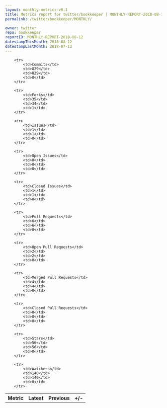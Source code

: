 ```yaml
---
layout: monthly-metrics-v0.1
title: Metrics report for twitter/bookkeeper | MONTHLY-REPORT-2018-08-12 | 2018-08-12
permalink: /twitter/bookkeeper/MONTHLY/

owner: twitter
repo: bookkeeper
reportID: MONTHLY-REPORT-2018-08-12
datestampThisMonth: 2018-08-12
datestampLastMonth: 2018-07-13
---
```



<table style="width: 100%;">
    <tr>
        <th>Metric</th>
        <th>Latest</th>
        <th>Previous</th>
        <th>+/-</th>
    </tr>

        <tr>
            <td>Commits</td>
            <td>829</td>
            <td>829</td>
            <td>0</td>
        </tr>
        
        <tr>
            <td>Forks</td>
            <td>35</td>
            <td>34</td>
            <td>1</td>
        </tr>
        
        <tr>
            <td>Issues</td>
            <td>1</td>
            <td>1</td>
            <td>0</td>
        </tr>
        
        <tr>
            <td>Open Issues</td>
            <td>0</td>
            <td>0</td>
            <td>0</td>
        </tr>
        
        <tr>
            <td>Closed Issues</td>
            <td>1</td>
            <td>1</td>
            <td>0</td>
        </tr>
        
        <tr>
            <td>Pull Requests</td>
            <td>6</td>
            <td>6</td>
            <td>0</td>
        </tr>
        
        <tr>
            <td>Open Pull Requests</td>
            <td>2</td>
            <td>2</td>
            <td>0</td>
        </tr>
        
        <tr>
            <td>Merged Pull Requests</td>
            <td>4</td>
            <td>4</td>
            <td>0</td>
        </tr>
        
        <tr>
            <td>Closed Pull Requests</td>
            <td>0</td>
            <td>0</td>
            <td>0</td>
        </tr>
        
        <tr>
            <td>Stars</td>
            <td>56</td>
            <td>56</td>
            <td>0</td>
        </tr>
        
        <tr>
            <td>Watchers</td>
            <td>140</td>
            <td>140</td>
            <td>0</td>
        </tr>
        
</table>
